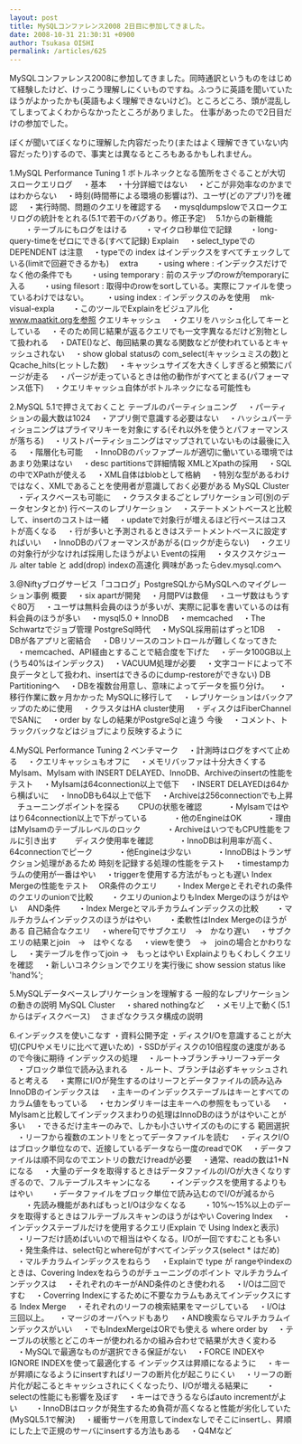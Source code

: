 ```yaml
---
layout: post
title: MySQLコンファレンス2008 2日目に参加してきました。
date: 2008-10-31 21:30:31 +0900
author: Tsukasa OISHI
permalink: /articles/625
---
```


MySQLコンファレンス2008に参加してきました。同時通訳というものをはじめて経験したけど、けっこう理解しにくいものですね。ふつうに英語を聞いていたほうがよかったかも(英語もよく理解できないけど)。ところどころ、頭が混乱してしまってよくわからなかったところがありました。
仕事があったので2日目だけの参加でした。

ぼくが聞いてぼくなりに理解した内容だったり(またはよく理解できていない内容だったり)するので、事実とは異なるところもあるかもしれません。

1.MySQL Performance Tuning 1
ボトルネックとなる箇所をさぐることが大切
スロークエリログ
　・基本
　・十分詳細ではない
　・どこが非効率なのかまではわからない
　・時刻(時間帯による環境の影響は?)、ユーザ(どのアプリ?)を確認
　・実行時間、問題のクエリを確認する
　・mysqldumpslowでスロークエリログの統計をとれる(5.1で若干のバグあり。修正予定)
　5.1からの新機能
　　・テーブルにもログをはける
　　・マイクロ秒単位で記録
　　・long-query-timeをゼロにできる(すべて記録)
Explain
　・select\_typeでの DEPENDENT は注意
　・typeでの index はインデックスをすべてチェックしている(limitで回避できるかも)
　extra
　　・using where : インデックスだけでなく他の条件でも
　　・using temporary : 前のステップのrowがtemporaryに入る
　　・using filesort : 取得中のrowをsortしている。実際にファイルを使っているわけではない。
　　・using index : インデックスのみを使用
　mk-visual-expla
　　・このツールでExplainをビジュアル化
　　・www.maatkit.orgを参照
クエリキャッシュ
　・クエリをハッシュ化してキーとしている
　・そのため同じ結果が返るクエリでも一文字異なるだけど別物として扱われる
　・DATE()など、毎回結果の異なる関数などが使われているとキャッシュされない
　・show global statusの com\_select(キャッシュミスの数)とQcache\_hits(ヒットした数)
　・キャッシュサイズを大きくしすぎると頻繁にパージが走る
　・パージが走っているときは他の動作がすべてとまる(パフォーマンス低下)
　・クエリキャッシュ自体がボトルネックになる可能性も

2.MySQL 5.1で押さえておくこと
テーブルのパーティショニング
　・パーティションの最大数は1024
　・アプリ側で意識する必要はない
　・ハッシュパーティショニングはプライマリキーを対象にする(それ以外を使うとパフォーマンスが落ちる)
　・リストパーティショニングはマップされていないものは最後に入る
　・階層化も可能
　・InnoDBのバッファプールが適切に働いている環境ではあまり効果はない
　・desc partitionsで詳細情報
XMLとXpathの採用
　・SQLの中でXPathが使える
　・XML自体はblobとして格納
　・特別な型があるわけではなく、XMLであることを使用者が意識しておく必要がある
MySQL Cluster
　・ディスクベースも可能に
　・クラスタまるごとレプリケーション可(別のデータセンタとか)
行ベースのレプリケーション
　・ステートメントベースと比較して、insertのコストは一緒
　・updateで対象行が増えるほど行ベースはコストが高くなる
　・行が多いと予測されるときはステートメントベースに設定すればいい
　・InnoDBのパフォーマンスがあがる(ロックが走らない)
　・クエリの対象行が少なければ採用したほうがよい
Eventの採用
　・タスクスケジュール
alter table と add(drop) indexの高速化
興味があったらdev.mysql.comへ

3.@Niftyブログサービス「ココログ」PostgreSQLからMySQLへのマイグレーション事例
概要
　・six apartが開発
　・月間PVは数億
　・ユーザ数はもうすぐ80万
　・ユーザは無料会員のほうが多いが、実際に記事を書いているのは有料会員のほうが多い
　・mysql5.0 + InnoDB
　・memcached
　・The Schwartzでジョブ管理
PostgreSql時代
　・MySQL採用前はずっと1DB
　・DBが各アプリと密結合
　・DBリソースのコントロールが難しくなってきた
　・memcached、API経由とすることで結合度を下げた
　・データ100GB以上(うち40%はインデックス)
　・VACUUM処理が必要
　・文字コードによって不良データとして扱われ、insertはできるのにdump-restoreができない)
DB Partitioningへ
　・DBを複数台用意し、意味によってデータを振り分け。
　・移行作業に数ヶ月かかった
MySQLに移行して
　・レプリケーションはバックアップのために使用
　・クラスタはHA cluster使用
　・ディスクはFiberChannelでSANに
　・order by なしの結果がPostgreSqlと違う
今後
　・コメント、トラックバックなどはジョブにより反映するように

4.MySQL Performance Tuning 2
ベンチマーク
　・計測時はログをすべて止める
　・クエリキャッシュもオフに
　・メモリバッファは十分大きくする
MyIsam、MyIsam with INSERT DELAYED、InnoDB、Archiveのinsertの性能をテスト
　・MyIsamは64connection以上で低下
　・INSERT DELAYEDは64から横ばいに
　・InnoDBも64以上で低下
　・Archiveは256connectionでも上昇
　チューニングポイントを探る
　　CPUの状態を確認
　　　・MyIsamではやはり64connection以上で下がっている
　　　・他のEngineはOK
　　　・理由はMyIsamのテーブルレベルのロック
　　　・ArchiveはいつでもCPU性能をフルに引き出す
　　ディスク使用率を確認
　　　・InnoDBは利用率が高く、64connectionでピーク
　　　・他Engineは少ない
　　　・InnoDBはトランザクション処理があるため
時刻を記録する処理の性能をテスト
　・timestampカラムの使用が一番はやい
　・triggerを使用する方法がもっとも遅い
Index Mergeの性能をテスト
　OR条件のクエリ
　　・Index Mergeとそれぞれの条件のクエリのunionで比較
　　・クエリのunionよりもIndex Mergeのほうがはやい
　AND条件
　　・Index Mergeとマルチカラムインデックスの比較
　　・マルチカラムインデックスのほうがはやい
　　・柔軟性はIndex Mergeのほうがある
自己結合なクエリ
　・where句でサブクエリ　→　かなり遅い
　・サブクエリの結果とjoin　→　はやくなる
　・viewを使う　→　joinの場合とかわりなし
　・実テーブルを作ってjoin →　もっとはやい
Explainよりもくわしくクエリを確認
　・新しいコネクションでクエリを実行後に show session status like 'hand%';

5.MySQLデータベースレプリケーションを理解する
一般的なレプリケーションの動きの説明
MySQL Cluster
　・shared nothingなど
　・メモリ上で動く(5.1からはディスクベース)
　さまざなクラスタ構成の説明

6.インデックスを使いこなす
・資料公開予定
・ディスクI/Oを意識することが大切(CPUやメモリに比べて遅いため)
・SSDがディスクの10倍程度の速度があるので今後に期待
インデックスの処理
　・ルート->ブランチ->リーフ->データ
　・ブロック単位で読み込まれる
　・ルート、ブランチは必ずキャッシュされると考える
　・実際にI/Oが発生するのはリーフとデータファイルの読み込み
InnoDBのインデックスは
　・主キーのインデックステーブルはキーとすべてのカラム値をもっている
　・セカンダリキーは主キーへの参照をもっている
　・MyIsamと比較してインデックスまわりの処理はInnoDBのほうがはやいことが多い
　・できるだけ主キーのみで、しかも小さいサイズのものにする
範囲選択
　・リーフから複数のエントリをとってデータファイルを読む
　・ディスクI/Oはブロック単位なので、近接しているデータなら一度のreadでOK
　・データファイルは順不同なのでエントリの数だけreadが必要
　・通常、readの数は1+Nになる
　・大量のデータを取得するときはデータファイルのI/Oが大きくなりすぎるので、フルテーブルスキャンになる
　　・インデックスを使用するよりもはやい
　　・データファイルをブロック単位で読み込むのでI/Oが減るから
　　・先読み機能があればもっとI/Oは少なくなる
　　・10%～15%以上のデータを取得するときはフルテーブルスキャンのほうがはやい
Covering Index
　・インデックステーブルだけを使用するクエリ(Explain で Using Indexと表示)
　・リーフだけ読めばいいので相当はやくなる。I/Oが一回ですむことも多い
　・発生条件は、select句とwhere句がすべてインデックス(select \* はだめ)
　・マルチカラムインデックスをねらう
　・Explainで type が rangeやindexのときは、Covering Indexをねらうのがチューニングのポイント
マルチカラムインデックスは
　・それぞれのキーがAND条件のとき使われる
　・I/Oは二回ですむ
　・Coverring Indexにするために不要なカラムもあえてインデックスにする
Index Merge
　・それぞれのリーフの検索結果をマージしている
　・I/Oは三回以上。
　・マージのオーパヘッドもあり
　・AND検索ならマルチカラムインデックスがいい
　・でもIndexMergeはORでも使える
where order by
　・テーブルの状態とどこのキーが使われるかの組み合わせで結果が大きく変わる
　・MySQLで最適なものが選択できる保証がない
　・FORCE INDEXやIGNORE INDEXを使って最適化する
インデックスは昇順になるように
　・キーが昇順になるようにinsertすればリーフの断片化が起こりにくい
　・リーフの断片化が起こるとキャッシュされにくくなったり、I/Oが増える結果に
　　・selectの性能にも影響を及ぼす
　・キーはできうるならばauto incrementがよい
　　・InnoDBはロックが発生するため負荷が高くなると性能が劣化していた(MySQL5.1で解決)
　・緩衝サーバを用意してindexなしでそこにinsertし、昇順にした上で正規のサーバにinsertする方法もある
　・Q4Mなど

